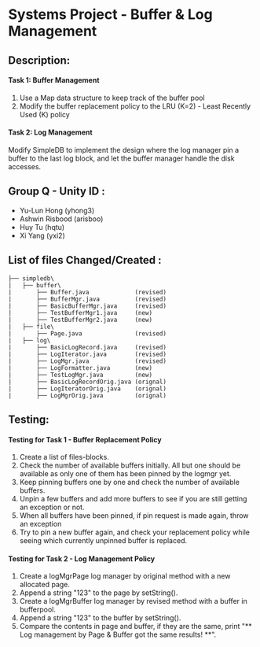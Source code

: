 # Systems Project - Buffer & Log Management

## Description:

#### Task 1: Buffer Management
1.  Use  a  Map  data  structure  to  keep  track  of  the  buffer  pool
2.  Modify the buffer replacement policy to the LRU (K=2) - Least Recently Used (K) policy

#### Task 2: Log Management
Modify SimpleDB to implement the design where the log manager pin a buffer to the last log block, and let the buffer manager handle the disk accesses. 


## Group Q - Unity ID :

+ Yu-Lun Hong (yhong3)
+ Ashwin Risbood (arisboo)
+ Huy Tu (hqtu)
+ Xi Yang (yxi2)

## List of files Changed/Created :

```
├── simpledb\
|   ├── buffer\ 
|       ├── Buffer.java             (revised)
|       ├── BufferMgr.java          (revised)
|       ├── BasicBufferMgr.java     (revised)
|       ├── TestBufferMgr1.java     (new)
|       ├── TestBufferMgr2.java     (new)
|   ├── file\ 
|       ├── Page.java               (revised)  
|   ├── log\ 
|       ├── BasicLogRecord.java     (revised)
|       ├── LogIterator.java        (revised)
|       ├── LogMgr.java             (revised)
|       ├── LogFormatter.java       (new)
|       ├── TestLogMgr.java         (new)
|       ├── BasicLogRecordOrig.java (orignal)		
|       ├── LogIteratorOrig.java    (orignal)		
|       ├── LogMgrOrig.java         (orignal)
```

## Testing: 
#### Testing for Task 1 - Buffer Replacement Policy

1. Create a list of files-blocks.
2. Check the number of available buffers initially. All but one should be available as only
one of them has been pinned by the logmgr yet.
3. Keep pinning buffers one by one and check the number of available buffers.
4. Unpin a few buffers and add more buffers to see if you are still getting an exception or not.
5. When all buffers have been pinned, if pin request is made again, throw an exception
6. Try to pin a new buffer again, and check your replacement policy while seeing which
currently unpinned buffer is replaced.

#### Testing for Task 2 - Log Management Policy

1. Create a logMgrPage log manager by original method with a new allocated page.
2. Append a string "123" to the page by setString().
3. Create a logMgrBuffer log manager by revised method with a buffer in bufferpool.
4. Append a string "123" to the buffer by setString().
5. Compare the contents in page and buffer, if they are the same, 
print "** Log management by Page & Buffer got the same results! **".

